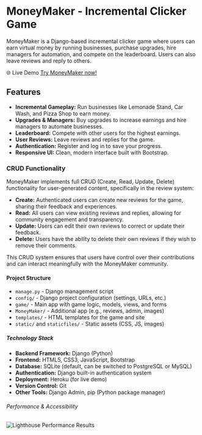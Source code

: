 # MoneyMaker - Incremental Clicker Game

MoneyMaker is a Django-based incremental clicker game where users can earn virtual money by running businesses, purchase upgrades, hire managers for automation, and compete on the leaderboard. Users can also leave reviews and reply to others.

🌐 Live Demo
[Try MoneyMaker now!](https://moneymaker-82ffd9f04b3c.herokuapp.com/)

## Features

- **Incremental Gameplay:** Run businesses like Lemonade Stand, Car Wash, and Pizza Shop to earn money.
- **Upgrades & Managers:** Buy upgrades to increase earnings and hire managers to automate businesses.
- **Leaderboard:** Compete with other users for the highest earnings.
- **User Reviews:** Leave reviews and replies for the game.
- **Authentication:** Register and log in to save your progress.
- **Responsive UI:** Clean, modern interface built with Bootstrap.

### CRUD Functionality

MoneyMaker implements full CRUD (Create, Read, Update, Delete) functionality for user-generated content, specifically in the review system:

- **Create:** Authenticated users can create new reviews for the game, sharing their feedback and experiences.
- **Read:** All users can view existing reviews and replies, allowing for community engagement and transparency.
- **Update:** Users can edit their own reviews to correct or update their feedback.
- **Delete:** Users have the ability to delete their own reviews if they wish to remove their comments.

This CRUD system ensures that users have control over their contributions and can interact meaningfully with the MoneyMaker community.

#### Project Structure

- `manage.py` - Django management script
- `config/` - Django project configuration (settings, URLs, etc.)
- `game/` - Main app with game logic, models, views, and forms
- `MoneyMaker/` - Additional app (e.g., reviews, admin, images)
- `templates/` - HTML templates for the game and site
- `static/` and `staticfiles/` - Static assets (CSS, JS, images)

 ##### Technology Stack

- **Backend Framework:** Django (Python)
- **Frontend:** HTML5, CSS3, JavaScript, Bootstrap
- **Database:** SQLite (default, can be switched to PostgreSQL or MySQL)
- **Authentication:** Django built-in authentication system
- **Deployment:** Heroku (for live demo)
- **Version Control:** Git
- **Other Tools:** Django Admin, pip (Python package manager)

######  Performance & Accessibility
![Lighthouse Performance Results](/images/moneymaker_lighthouse.png)






